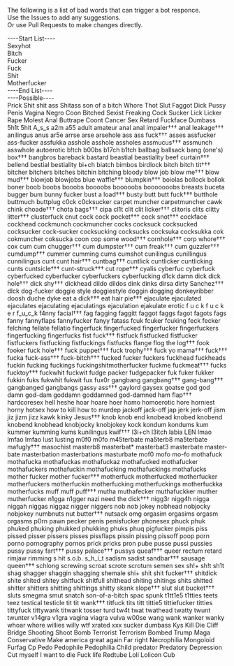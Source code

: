 The following is a list of bad words that can trigger a bot responce.<br>
Use the Issues to add any suggestions.<br>
Or use Pull Requests to make changes directly.<br>

----Start List----<br>
Sexyhot<br>
Bitch<br>
Fucker<br>
Fuck<br>
Shit<br>
Motherfucker<br>
----End List----<br>
----Possible----<br>
Prick
Shit
shit ass
Shitass
son of a bitch
Whore
Thot
Slut
Faggot
Dick
Pussy
Penis
Vagina
Negro
Coon
Bitched
Sexist
Freaking
Cock
Sucker
Lick
Licker
Rape
Molest
Anal
Buttrape
Coont
Cancer
Sex
Retard
Fuckface
Dumbass
5h1t
5hit
A_s_s
a2m
a55
adult
amateur
anal
anal impaler†††
anal leakage†††
anilingus
anus
ar5e
arrse
arse
arsehole
ass
ass fuck†††
asses
assfucker
ass-fucker
assfukka
asshole
asshole
assholes
assmucus†††
assmunch
asswhole
autoerotic
b!tch
b00bs
b17ch
b1tch
ballbag
ballsack
bang (one's) box†††
bangbros
bareback
bastard
beastial
beastiality
beef curtain†††
bellend
bestial
bestiality
bi+ch
biatch
bimbos
birdlock
bitch
bitch tit†††
bitcher
bitchers
bitches
bitchin
bitching
bloody
blow job
blow me†††
blow mud†††
blowjob
blowjobs
blue waffle†††
blumpkin†††
boiolas
bollock
bollok
boner
boob
boobs
booobs
boooobs
booooobs
booooooobs
breasts
buceta
bugger
bum
bunny fucker
bust a load†††
busty
butt
butt fuck†††
butthole
buttmuch
buttplug
c0ck
c0cksucker
carpet muncher
carpetmuncher
cawk
chink
choade†††
chota bags†††
cipa
cl1t
clit
clit licker†††
clitoris
clits
clitty litter†††
clusterfuck
cnut
cock
cock pocket†††
cock snot†††
cockface
cockhead
cockmunch
cockmuncher
cocks
cocksuck 
cocksucked 
cocksucker
cock-sucker
cocksucking
cocksucks 
cocksuka
cocksukka
cok
cokmuncher
coksucka
coon
cop some wood†††
cornhole†††
corp whore†††
cox
cum
cum chugger†††
cum dumpster†††
cum freak†††
cum guzzler†††
cumdump†††
cummer
cumming
cums
cumshot
cunilingus
cunillingus
cunnilingus
cunt
cunt hair†††
cuntbag†††
cuntlick 
cuntlicker 
cuntlicking 
cunts
cuntsicle†††
cunt-struck†††
cut rope†††
cyalis
cyberfuc
cyberfuck 
cyberfucked 
cyberfucker
cyberfuckers
cyberfucking 
d1ck
damn
dick
dick hole†††
dick shy†††
dickhead
dildo
dildos
dink
dinks
dirsa
dirty Sanchez†††
dlck
dog-fucker
doggie style
doggiestyle
doggin
dogging
donkeyribber
doosh
duche
dyke
eat a dick†††
eat hair pie†††
ejaculate
ejaculated
ejaculates 
ejaculating 
ejaculatings
ejaculation
ejakulate
erotic
f u c k
f u c k e r
f_u_c_k
f4nny
facial†††
fag
fagging
faggitt
faggot
faggs
fagot
fagots
fags
fanny
fannyflaps
fannyfucker
fanyy
fatass
fcuk
fcuker
fcuking
feck
fecker
felching
fellate
fellatio
fingerfuck 
fingerfucked 
fingerfucker 
fingerfuckers
fingerfucking 
fingerfucks 
fist fuck†††
fistfuck
fistfucked 
fistfucker 
fistfuckers 
fistfucking 
fistfuckings 
fistfucks 
flange
flog the log†††
fook
fooker
fuck hole†††
fuck puppet†††
fuck trophy†††
fuck yo mama†††
fuck†††
fucka
fuck-ass†††
fuck-bitch†††
fucked
fucker
fuckers
fuckhead
fuckheads
fuckin
fucking
fuckings
fuckingshitmotherfucker
fuckme 
fuckmeat†††
fucks
fucktoy†††
fuckwhit
fuckwit
fudge packer
fudgepacker
fuk
fuker
fukker
fukkin
fuks
fukwhit
fukwit
fux
fux0r
gangbang
gangbang†††
gang-bang†††
gangbanged 
gangbangs 
gassy ass†††
gaylord
gaysex
goatse
god
god damn
god-dam
goddamn
goddamned
god-damned
ham flap†††
hardcoresex 
hell
heshe
hoar
hoare
hoer
homo
homoerotic
hore
horniest
horny
hotsex
how to kill
how to murdep
jackoff
jack-off 
jap
jerk
jerk-off 
jism
jiz 
jizm 
jizz
kawk
kinky Jesus†††
knob
knob end
knobead
knobed
knobend
knobend
knobhead
knobjocky
knobjokey
kock
kondum
kondums
kum
kummer
kumming
kums
kunilingus
kwif†††
l3i+ch
l3itch
labia
LEN
lmao
lmfao
lmfao
lust
lusting
m0f0
m0fo
m45terbate
ma5terb8
ma5terbate
mafugly†††
masochist
masterb8
masterbat*
masterbat3
masterbate
master-bate
masterbation
masterbations
masturbate
mof0
mofo
mo-fo
mothafuck
mothafucka
mothafuckas
mothafuckaz
mothafucked 
mothafucker
mothafuckers
mothafuckin
mothafucking 
mothafuckings
mothafucks
mother fucker
mother fucker†††
motherfuck
motherfucked
motherfucker
motherfuckers
motherfuckin
motherfucking
motherfuckings
motherfuckka
motherfucks
muff
muff puff†††
mutha
muthafecker
muthafuckker
muther
mutherfucker
n1gga
n1gger
nazi
need the dick†††
nigg3r
nigg4h
nigga
niggah
niggas
niggaz
nigger
niggers 
nob
nob jokey
nobhead
nobjocky
nobjokey
numbnuts
nut butter†††
nutsack
omg
orgasim 
orgasims 
orgasm
orgasms 
p0rn
pawn
pecker
penis
penisfucker
phonesex
phuck
phuk
phuked
phuking
phukked
phukking
phuks
phuq
pigfucker
pimpis
piss
pissed
pisser
pissers
pisses 
pissflaps
pissin 
pissing
pissoff 
poop
porn
porno
pornography
pornos
prick
pricks 
pron
pube
pusse
pussi
pussies
pussy
pussy fart†††
pussy palace†††
pussys 
queaf†††
queer
rectum
retard
rimjaw
rimming
s hit
s.o.b.
s_h_i_t
sadism
sadist
sandbar†††
sausage queen†††
schlong
screwing
scroat
scrote
scrotum
semen
sex
sh!+
sh!t
sh1t
shag
shagger
shaggin
shagging
shemale
shi+
shit
shit fucker†††
shitdick
shite
shited
shitey
shitfuck
shitfull
shithead
shiting
shitings
shits
shitted
shitter
shitters 
shitting
shittings
shitty 
skank
slope†††
slut
slut bucket†††
sluts
smegma
smut
snatch
son-of-a-bitch
spac
spunk
t1tt1e5
t1tties
teets
teez
testical
testicle
tit
tit wank†††
titfuck
tits
titt
tittie5
tittiefucker
titties
tittyfuck
tittywank
titwank
tosser
turd
tw4t
twat
twathead
twatty
twunt
twunter
v14gra
v1gra
vagina
viagra
vulva
w00se
wang
wank
wanker
wanky
whoar
whore
willies
willy
wtf
xrated
xxx
sucker
dumbass
Kys
Kill
Die
Cliff
Bridge
Shooting
Shoot
Bomb
Terrorist
Terrorism
Bombed
Trump
Maga
Conservative
Make america great again
Far right
Necrophilia
Mongoloid
Furfag
Cp
Pedo
Pedophile
Pedophilia
Child predator
Predatory
Depression
Cut myself
I want to die
Fuck life
Redtube
Loli
Lolicon
Cub
